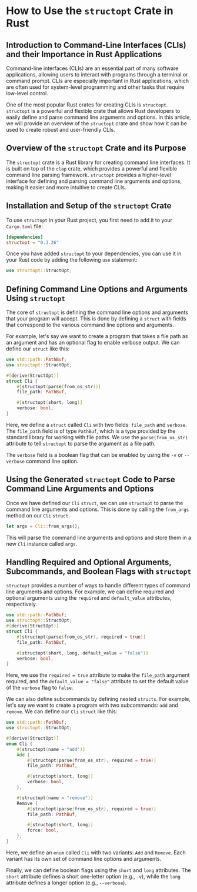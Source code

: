 # How to Use the `structopt` Crate in Rust

## Introduction to Command-Line Interfaces (CLIs) and their Importance in Rust Applications

Command-line interfaces (CLIs) are an essential part of many software applications, allowing users to interact with programs through a terminal or command prompt. CLIs are especially important in Rust applications, which are often used for system-level programming and other tasks that require low-level control.

One of the most popular Rust crates for creating CLIs is `structopt`. `structopt` is a powerful and flexible crate that allows Rust developers to easily define and parse command line arguments and options. In this article, we will provide an overview of the `structopt` crate and show how it can be used to create robust and user-friendly CLIs.

## Overview of the `structopt` Crate and its Purpose

The `structopt` crate is a Rust library for creating command line interfaces. It is built on top of the `clap` crate, which provides a powerful and flexible command line parsing framework. `structopt` provides a higher-level interface for defining and parsing command line arguments and options, making it easier and more intuitive to create CLIs.

## Installation and Setup of the `structopt` Crate

To use `structopt` in your Rust project, you first need to add it to your `Cargo.toml` file:

```toml
[dependencies]
structopt = "0.3.26"
```

Once you have added `structopt` to your dependencies, you can use it in your Rust code by adding the following `use` statement:

```rust
use structopt::StructOpt;
```

## Defining Command Line Options and Arguments Using `structopt`

The core of `structopt` is defining the command line options and arguments that your program will accept. This is done by defining a `struct` with fields that correspond to the various command line options and arguments.

For example, let's say we want to create a program that takes a file path as an argument and has an optional flag to enable verbose output. We can define our `struct` like this:

```rust
use std::path::PathBuf;
use structopt::StructOpt;

#[derive(StructOpt)]
struct Cli {
    #[structopt(parse(from_os_str))]
    file_path: PathBuf,

    #[structopt(short, long)]
    verbose: bool,
}
```

Here, we define a `struct` called `Cli` with two fields: `file_path` and `verbose`. The `file_path` field is of type `PathBuf`, which is a type provided by the standard library for working with file paths. We use the `parse(from_os_str)` attribute to tell `structopt` to parse the argument as a file path.

The `verbose` field is a boolean flag that can be enabled by using the `-v` or `--verbose` command line option.

## Using the Generated `structopt` Code to Parse Command Line Arguments and Options

Once we have defined our `Cli` `struct`, we can use `structopt` to parse the command line arguments and options. This is done by calling the `from_args` method on our `Cli` `struct`.

```rust
let args = Cli::from_args();
```

This will parse the command line arguments and options and store them in a new `Cli` instance called `args`.

## Handling Required and Optional Arguments, Subcommands, and Boolean Flags with `structopt`

`structopt` provides a number of ways to handle different types of command line arguments and options. For example, we can define required and optional arguments using the `required` and `default_value` attributes, respectively.

```rust
use std::path::PathBuf;
use structopt::StructOpt;
#[derive(StructOpt)]
struct Cli {
    #[structopt(parse(from_os_str), required = true)]
    file_path: PathBuf,

    #[structopt(short, long, default_value = "false")]
    verbose: bool,
}
```

Here, we use the `required = true` attribute to make the `file_path` argument required, and the `default_value = "false"` attribute to set the default value of the `verbose` flag to `false`.

We can also define subcommands by defining nested `structs`. For example, let's say we want to create a program with two subcommands: `add` and `remove`. We can define our `Cli` `struct` like this:

```rust
use std::path::PathBuf;
use structopt::StructOpt;

#[derive(StructOpt)]
enum Cli {
    #[structopt(name = "add")]
    Add {
        #[structopt(parse(from_os_str), required = true)]
        file_path: PathBuf,

        #[structopt(short, long)]
        verbose: bool,
    },

    #[structopt(name = "remove")]
    Remove {
        #[structopt(parse(from_os_str), required = true)]
        file_path: PathBuf,

        #[structopt(short, long)]
        force: bool,
    },
}
```

Here, we define an `enum` called `Cli` with two variants: `Add` and `Remove`. Each variant has its own set of command line options and arguments.

Finally, we can define boolean flags using the `short` and `long` attributes. The `short` attribute defines a short one-letter option (e.g., `-v`), while the `long` attribute defines a longer option (e.g., `--verbose`).
